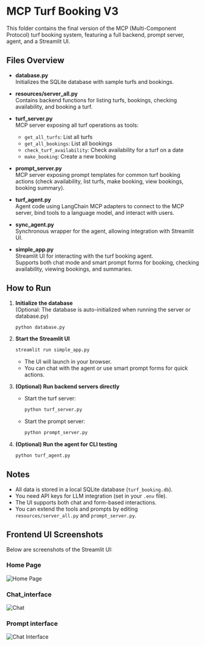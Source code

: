 # MCP Turf Booking V3 

This folder contains the final version of the MCP (Multi-Component Protocol) turf booking system, featuring a full backend, prompt server, agent, and a Streamlit UI.

## Files Overview

- **database.py**  
  Initializes the SQLite database with sample turfs and bookings.

- **resources/server_all.py**  
  Contains backend functions for listing turfs, bookings, checking availability, and booking a turf.

- **turf_server.py**  
  MCP server exposing all turf operations as tools:
    - `get_all_turfs`: List all turfs
    - `get_all_bookings`: List all bookings
    - `check_turf_availability`: Check availability for a turf on a date
    - `make_booking`: Create a new booking

- **prompt_server.py**  
  MCP server exposing prompt templates for common turf booking actions (check availability, list turfs, make booking, view bookings, booking summary).

- **turf_agent.py**  
  Agent code using LangChain MCP adapters to connect to the MCP server, bind tools to a language model, and interact with users.

- **sync_agent.py**  
  Synchronous wrapper for the agent, allowing integration with Streamlit UI.

- **simple_app.py**  
  Streamlit UI for interacting with the turf booking agent.  
  Supports both chat mode and smart prompt forms for booking, checking availability, viewing bookings, and summaries.

## How to Run

1. **Initialize the database**  
   (Optional: The database is auto-initialized when running the server or database.py)
   ```bash
   python database.py
   ```

2. **Start the Streamlit UI**  
   ```bash
   streamlit run simple_app.py
   ```

   - The UI will launch in your browser.
   - You can chat with the agent or use smart prompt forms for quick actions.

3. **(Optional) Run backend servers directly**  
   - Start the turf server:
     ```bash
     python turf_server.py
     ```
   - Start the prompt server:
     ```bash
     python prompt_server.py
     ```

4. **(Optional) Run the agent for CLI testing**  
   ```bash
   python turf_agent.py
   ```

## Notes

- All data is stored in a local SQLite database (`turf_booking.db`).
- You need API keys for LLM integration (set in your `.env` file).
- The UI supports both chat and form-based interactions.
- You can extend the tools and prompts by editing `resources/server_all.py` and `prompt_server.py`.

## Frontend UI Screenshots

Below are screenshots of the Streamlit UI:

### Home Page

![Home Page](MCP_LEARNING/4_Use_Case/Turf_booking_V3_Final/Output_img/Front_page.png)

### Chat_interface

![Chat](MCP_LEARNING/4_Use_Case/Turf_booking_V3_Final/Output_img/chat_interface.png)

### Prompt interface

![Chat Interface](MCP_LEARNING/4_Use_Case/Turf_booking_V3_Final/Output_img/Prompt_input.png)




